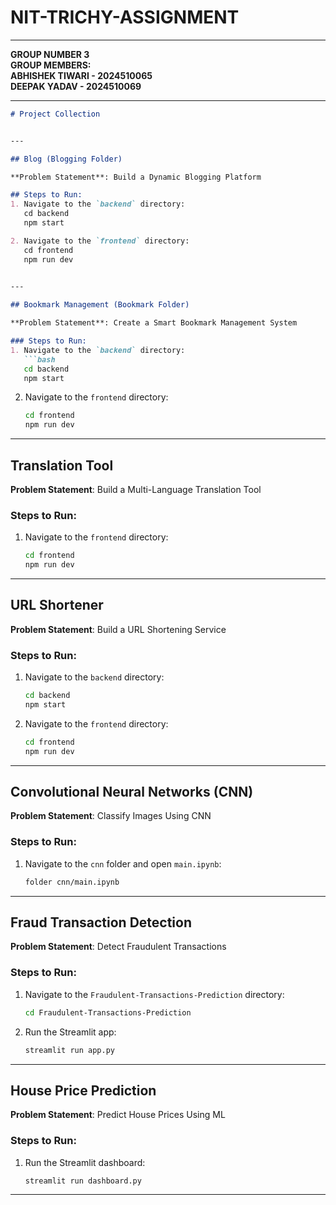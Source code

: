 # NIT-TRICHY-ASSIGNMENT

---

**GROUP NUMBER 3**  
**GROUP MEMBERS:**  
**ABHISHEK TIWARI - 2024510065**  
**DEEPAK YADAV - 2024510069**

---

```markdown
# Project Collection


---

## Blog (Blogging Folder)

**Problem Statement**: Build a Dynamic Blogging Platform

## Steps to Run:
1. Navigate to the `backend` directory:
   cd backend
   npm start

2. Navigate to the `frontend` directory:
   cd frontend
   npm run dev
   

---

## Bookmark Management (Bookmark Folder)

**Problem Statement**: Create a Smart Bookmark Management System

### Steps to Run:
1. Navigate to the `backend` directory:
   ```bash
   cd backend
   npm start
   ```
2. Navigate to the `frontend` directory:
   ```bash
   cd frontend
   npm run dev
   ```

---

## Translation Tool

**Problem Statement**: Build a Multi-Language Translation Tool

### Steps to Run:
1. Navigate to the `frontend` directory:
   ```bash
   cd frontend
   npm run dev
   ```

---

## URL Shortener

**Problem Statement**: Build a URL Shortening Service

### Steps to Run:
1. Navigate to the `backend` directory:
   ```bash
   cd backend
   npm start
   ```
2. Navigate to the `frontend` directory:
   ```bash
   cd frontend
   npm run dev
   ```

---

## Convolutional Neural Networks (CNN)

**Problem Statement**: Classify Images Using CNN

### Steps to Run:
1. Navigate to the `cnn` folder and open `main.ipynb`:
   ```bash
   folder cnn/main.ipynb
   ```

---

## Fraud Transaction Detection

**Problem Statement**: Detect Fraudulent Transactions

### Steps to Run:
1. Navigate to the `Fraudulent-Transactions-Prediction` directory:
   ```bash
   cd Fraudulent-Transactions-Prediction
   ```
2. Run the Streamlit app:
   ```bash
   streamlit run app.py
   ```

---

## House Price Prediction

**Problem Statement**: Predict House Prices Using ML

### Steps to Run:
1. Run the Streamlit dashboard:
   ```bash
   streamlit run dashboard.py
   ```

---
```

